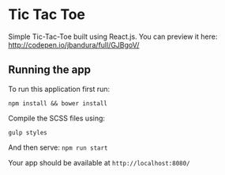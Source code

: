 # Tic Tac Toe

Simple Tic-Tac-Toe built using React.js. You can preview it here: http://codepen.io/jbandura/full/GJBgoV/

## Running the app

To run this application first run: 

```npm install && bower install```

Compile the SCSS files using:

```gulp styles```

And then serve:
```npm run start```

Your app should be available at `http://localhost:8080/`
